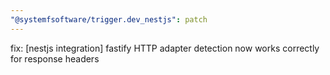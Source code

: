 ```yaml
---
"@systemfsoftware/trigger.dev_nestjs": patch
---
```


fix: [nestjs integration] fastify HTTP adapter detection now works correctly for response headers
